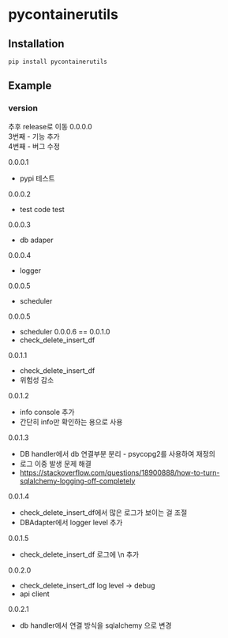 # pycontainerutils
## Installation
`pip install pycontainerutils`

## Example

### version 
추후 release로 이동 
0.0.0.0  
3번째 - 기능 추가  
4번째 - 버그 수정  

0.0.0.1  
- pypi 테스트

0.0.0.2  
- test code test

0.0.0.3  
- db adaper  

0.0.0.4  
- logger  

0.0.0.5  
- scheduler  

0.0.0.5  
- scheduler
0.0.0.6  == 0.0.1.0
- check_delete_insert_df

0.0.1.1
- check_delete_insert_df
- 위험성 감소
 
0.0.1.2
- info console 추가
- 간단히 info만 확인하는 용으로 사용

0.0.1.3
- DB handler에서 db 연결부분 분리 - psycopg2를 사용하여 재정의
- 로그 이중 발생 문제 해결 
- https://stackoverflow.com/questions/18900888/how-to-turn-sqlalchemy-logging-off-completely

0.0.1.4
- check_delete_insert_df에서 많은 로그가 보이는 걸 조절
- DBAdapter에서 logger level 추가 

0.0.1.5
- check_delete_insert_df 로그에 \n 추가

0.0.2.0
- check_delete_insert_df log level -> debug
- api client

0.0.2.1
- db handler에서 연결 방식을 sqlalchemy 으로 변경
